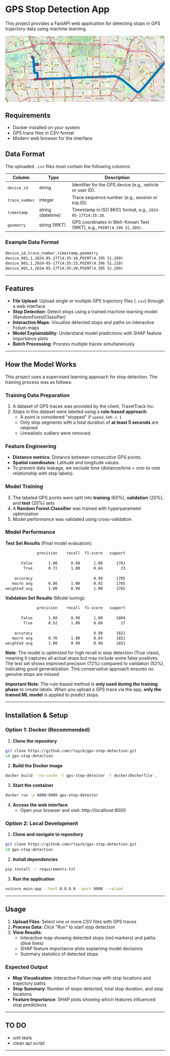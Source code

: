 # GPS Stop Detection App

This project provides a FastAPI web application for detecting stops in GPS trajectory data using machine learning. 

<img src="api/static/stops_example.png" alt="Example of GPS stops detection" width="600" style="display: block; margin: 0 left;"/>

## Requirements

- Docker installed on your system
- GPS trace files in CSV format
- Modern web browser for the interface

## Data Format

The uploaded `.csv` files must contain the following columns:

| Column         | Type              | Description                                                                 |
|----------------|-------------------|-----------------------------------------------------------------------------|
| `device_id`    | string            | Identifier for the GPS device (e.g., vehicle or user ID).                  |
| `trace_number` | integer           | Trace sequence number (e.g., session or trip ID).                          |
| `timestamp`    | string (datetime) | Timestamp in ISO 8601 format, e.g., `2024-05-17T14:35:10`.                 |
| `geometry`     | string (WKT)      | GPS coordinates in Well-Known Text (WKT), e.g., `POINT(4.395 51.209)`.     |

### Example Data Format
```csv
device_id,trace_number,timestamp,geometry
device_001,1,2024-05-17T14:35:10,POINT(4.395 51.209)
device_001,1,2024-05-17T14:35:15,POINT(4.396 51.210)
device_001,1,2024-05-17T14:35:20,POINT(4.395 51.209)
```

---

## Features

- **File Upload**: Upload single or multiple GPS trajectory files (`.csv`) through a web interface
- **Stop Detection**: Detect stops using a trained machine learning model (RandomForestClassifier)
- **Interactive Maps**: Visualize detected stops and paths on interactive Folium maps
- **Model Explainability**: Understand model predictions with SHAP feature importance plots
- **Batch Processing**: Process multiple traces simultaneously

---

## How the Model Works

This project uses a supervised learning approach for stop detection. The training process was as follows:

### Training Data Preparation
1. A dataset of GPS traces was provided by the client, TravelTrack Inc.
2. Stops in this dataset were labeled using a **rule-based approach**:
   - A point is considered "stopped" if `speed_kmh < 1`
   - Only stop segments with a total duration of **at least 5 seconds** are retained
   - Unrealistic outliers were removed

### Feature Engineering

- **Distance metrics**: Distance between consecutive GPS points.
- **Spatial coordinates**: Latitude and longitude values.
- To prevent data leakage, we exclude time (distance/time = one-to-one relationship with stop labels).


### Model Training
3. The labeled GPS points were split into **training** (60%), **validation** (20%), and **test** (20%) sets
4. A **Random Forest Classifier** was trained with hyperparameter optimization
5. Model performance was validated using cross-validation

### Model Performance

**Test Set Results** (Final model evaluation):
```
              precision    recall  f1-score   support

       False       1.00      0.99      1.00      1762
        True       0.72      1.00      0.84        23

    accuracy                           0.99      1785
   macro avg       0.86      1.00      0.92      1785
weighted avg       1.00      0.99      1.00      1785
```

**Validation Set Results** (Model tuning):
```
              precision    recall  f1-score   support

       False       1.00      0.99      1.00      1804
        True       0.52      1.00      0.68        17

    accuracy                           0.99      1821
   macro avg       0.76      1.00      0.84      1821
weighted avg       1.00      0.99      0.99      1821
```

**Note**: The model is optimized for high recall in stop detection (True class), meaning it captures all actual stops but may include some false positives. The test set shows improved precision (72%) compared to validation (52%), indicating good generalization. This conservative approach ensures no genuine stops are missed.

**Important Note**: The rule-based method is **only used during the training phase** to create labels. When you upload a GPS trace via the app, **only the trained ML model** is applied to predict stops.

---

## Installation & Setup

### Option 1: Docker (Recommended)

1. **Clone the repository**
```bash
git clone https://github.com/rluyck/gps-stop-detection.git
cd gps-stop-detection
```

2. **Build the Docker image**
```bash
docker build --no-cache -t gps-stop-detector -f docker/Dockerfile .
```

3. **Start the container**
```bash
docker run -p 8000:8000 gps-stop-detector
```

4. **Access the web interface**
   - Open your browser and visit: http://localhost:8000

### Option 2: Local Development

1. **Clone and navigate to repository**
```bash
git clone https://github.com/rluyck/gps-stop-detection.git
cd gps-stop-detection
```

2. **Install dependencies**
```bash
pip install -r requirements.txt
```

3. **Run the application**
```bash
uvicorn main:app --host 0.0.0.0 --port 8000 --reload
```

---

## Usage

1. **Upload Files**: Select one or more CSV files with GPS traces
2. **Process Data**: Click "Run" to start stop detection
3. **View Results**: 
   - Interactive map showing detected stops (red markers) and paths (blue lines)
   - SHAP feature importance plots explaining model decisions
   - Summary statistics of detected stops

### Expected Output
- **Map Visualization**: Interactive Folium map with stop locations and trajectory paths
- **Stop Summary**: Number of stops detected, total stop duration, and stop locations
- **Feature Importance**: SHAP plots showing which features influenced stop predictions

---

## TO DO

- unit tests
- clean api script

---
